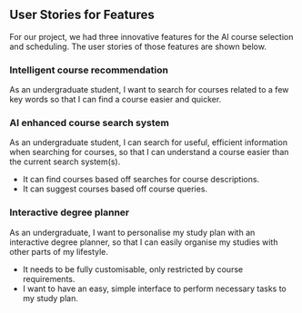 ## User Stories for Features

For our project, we had three innovative features for the AI course selection and scheduling. The user stories of those features are shown below. 

### Intelligent course recommendation

As an undergraduate student, I want to search for courses related to a few key words so that I can find a course easier and quicker.

### AI enhanced course search system

As an undergraduate student, I can search for useful, efficient information when searching for courses, so that I can understand a course easier than the current search system(s).

* It can find courses based off searches for course descriptions.
* It can suggest courses based off course queries.

### Interactive degree planner

As an undergraduate, I want to personalise my study plan with an interactive degree planner, so that I can easily organise my studies with other parts of my lifestyle.

* It needs to be fully customisable, only restricted by course requirements.
* I want to have an easy, simple interface to perform necessary tasks to my study plan.

